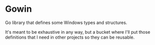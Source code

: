 Gowin
=====

Go library that defines some Windows types and structures.

It's meant to be exhaustive in any way, but a bucket where I'll put those definitions that I need in other projects so they can be reusable.
